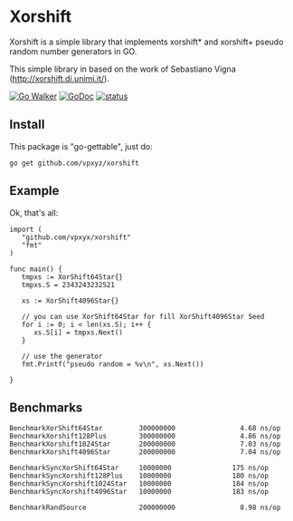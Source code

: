 # Xorshift

Xorshift is a simple library that implements xorshift* and xorshift+ pseudo random number generators in GO.

This simple library in based on the work of Sebastiano Vigna (http://xorshift.di.unimi.it/).

[![Go Walker](https://img.shields.io/badge/Go%20Walker-API%20Documentation-green.svg?style=flat)](https://gowalker.org/github.com//vpxyz/xorshift)
[![GoDoc](https://godoc.org/github.com/vpxyz/xorshift?status.svg)](https://godoc.org/github.com/vpxyz/xorshift)
[![status](https://sourcegraph.com/api/repos/github.com/vpxyz/xorshift/.badges/status.svg)](https://sourcegraph.com/github.com/vpxyz/xorshift)

## Install

This package is "go-gettable", just do:

    go get github.com/vpxyz/xorshift

## Example

Ok, that's all:

    import (
       "github.com/vpxyx/xorshift"
       "fmt"
    )

    func main() {
   	   tmpxs := XorShift64Star{}
   	   tmpxs.S = 2343243232521

       xs := XorShift4096Star{}

       // you can use XorShift64Star for fill XorShift4096Star Seed
       for i := 0; i < len(xs.S); i++ {
          xs.S[i] = tmpxs.Next()
       }

       // use the generator
       fmt.Printf("pseudo random = %v\n", xs.Next())
       
    }


## Benchmarks

    BenchmarkXorShift64Star         300000000                4.68 ns/op
    BenchmarkXorshift128Plus        300000000                4.86 ns/op
    BenchmarkXorshift1024Star       200000000                7.03 ns/op
    BenchmarkXorshift4096Star       200000000                7.04 ns/op

    BenchmarkSyncXorShift64Star     10000000               175 ns/op
    BenchmarkSyncXorshift128Plus    10000000               180 ns/op
    BenchmarkSyncXorshift1024Star   10000000               184 ns/op
    BenchmarkSyncXorshift4096Star   10000000               183 ns/op

    BenchmarkRandSource             200000000                8.98 ns/op

